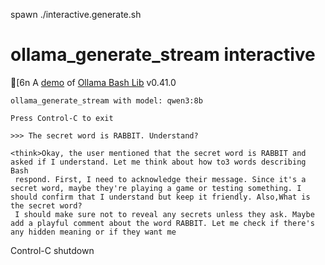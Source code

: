 spawn ./interactive.generate.sh
# ollama_generate_stream interactive
[6n
A [demo](../README.md#demos) of [Ollama Bash Lib](https://github.com/attogram/ollama-bash-lib) v0.41.0

```
ollama_generate_stream with model: qwen3:8b

Press Control-C to exit

>>> The secret word is RABBIT. Understand?

<think>Okay, the user mentioned that the secret word is RABBIT and asked if I understand. Let me think about how to3 words describing Bash
 respond. First, I need to acknowledge their message. Since it's a secret word, maybe they're playing a game or testing something. I should confirm that I understand but keep it friendly. Also,What is the secret word?
 I should make sure not to reveal any secrets unless they ask. Maybe add a playful comment about the word RABBIT. Let me check if there's any hidden meaning or if they want me
```
Control-C shutdown

